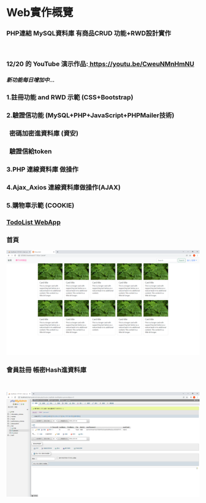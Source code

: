 <h1>Web實作概覽</h1>
<h3>PHP連結&nbsp;MySQL資料庫&nbsp;有商品CRUD 功能+RWD設計實作</h3><br>
<h3>12/20 的 YouTube 演示作品:<a href="https://youtu.be/CweuNMnHmNU"> https://youtu.be/CweuNMnHmNU</a></h3>
<h5>新功能每日增加中...</h5>
<h3>1.註冊功能 and RWD 示範 (CSS+Bootstrap)</h3>
<h3>2.驗證信功能 (MySQL+PHP+JavaScript+PHPMailer技術)</h3>
<h3>&nbsp; 密碼加密進資料庫 (資安)</h3>
<h3>&nbsp; 驗證信給token</h3>
<h3>3.PHP 連線資料庫 做操作</h3>
<h3>4.Ajax_Axios 連線資料庫做操作(AJAX)</h3>
<h3>5.購物車示範 (COOKIE)</h3>
<h3><a href="https://still-reef-97639.herokuapp.com/">TodoList WebApp</a></h3>


<h3>首頁</h3>
<img src="./Document - Google Chrome 2021_12_3 .png"><br>



<h3>會員註冊 帳密Hash進資料庫</h3><br>

<img src="./Hash保護.png"><br>

